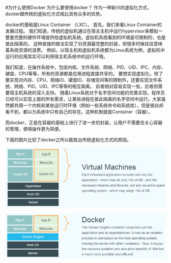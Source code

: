 #为什么使用Docker
为什么要使用docker？
作为一种新兴的虚拟化方式，docker跟传统的虚拟化方式相比具有众多的优势。

docker的基础是Linux Container （LXC）。
首先，我们来看Linux Container的发展过程。
我们知道，传统的虚拟机通过在宿主主机中运行hypervisor来模拟一整套完整的硬件环境提供给虚拟机系统。虚拟机系统看到的环境是可限制的，也是彼此隔离的。
这种直接的做法实现了对资源最完整的封装，但很多时候往往意味着系统资源的浪费。
例如，以宿主机和虚拟机系统都为Linux系统为例，虚拟机中运行的应用其实可以利用宿主机系统中的运行环境。

我们知道，在操作系统中，包括内核、文件系统、网络、PID、UID、IPC、内存、硬盘、CPU等等，所有的资源都是应用进程直接共享的。
要想实现虚拟化，除了要实现对内存、CPU、网络IO、硬盘IO、存储空间等的限制外，还要实现文件系统、网络、PID、UID、IPC等等的相互隔离。
前者相对容易实现一些，后者则需要宿主机系统的深入支持。
随着Linux系统对于名字空间功能的完善实现，程序员已经可以实现上面的所有需求，让某些进程在彼此隔离的名字空间中运行。大家虽然都共用一个内核和某些运行时环境（例如一些系统命令和系统库），但是彼此却看不到，都以为系统中只有自己的存在。这种机制就是Container（容器）。

而docker，正是在容器的基础上进行了进一步的封装，让用户不需要去关心容器的管理，使得操作更为简便。

下面的图片比较了docker之所以能胜出传统虚拟化方式的原因。

![传统虚拟化](../images/virtualization.png)

![Docker](../images/docker.png)